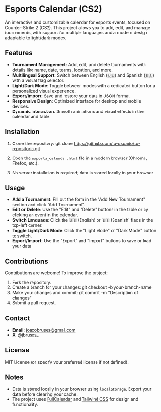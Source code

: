 # Esports Calendar (CS2)

An interactive and customizable calendar for esports events, focused on Counter-Strike 2 (CS2). This project allows you to add, edit, and manage tournaments, with support for multiple languages and a modern design adaptable to light/dark modes.

## Features
- **Tournament Management**: Add, edit, and delete tournaments with details like name, date, teams, location, and more.
- **Multilingual Support**: Switch between English (🇺🇸) and Spanish (🇪🇸) with a visual flag selector.
- **Light/Dark Mode**: Toggle between modes with a dedicated button for a personalized visual experience.
- **Export/Import**: Save and restore your data in JSON format.
- **Responsive Design**: Optimized interface for desktop and mobile devices.
- **Dynamic Interaction**: Smooth animations and visual effects in the calendar and table.

## Installation

1. Clone the repository:
git clone https://github.com/tu-usuario/tu-repositorio.git

2. Open the `esports_calendar.html` file in a modern browser (Chrome, Firefox, etc.).
3. No server installation is required; data is stored locally in your browser.

## Usage

- **Add a Tournament**: Fill out the form in the "Add New Tournament" section and click "Add Tournament".
- **Edit or Delete**: Use the "Edit" and "Delete" buttons in the table or by clicking an event in the calendar.
- **Switch Language**: Click the 🇺🇸 (English) or 🇪🇸 (Spanish) flags in the top-left corner.
- **Toggle Light/Dark Mode**: Click the "Light Mode" or "Dark Mode" button to switch.
- **Export/Import**: Use the "Export" and "Import" buttons to save or load your data.

## Contributions

Contributions are welcome! To improve the project:
1. Fork the repository.
2. Create a branch for your changes:
git checkout -b your-branch-name
3. Make your changes and commit:
git commit -m "Description of changes"
4. Submit a pull request.

## Contact
- **Email**: [joacobruses@gmail.com](mailto:joacobruses@gmail.com)
- **X**: [@jbruses_](https://x.com/jbruses_)

## License
[MIT License](LICENSE) (or specify your preferred license if not defined).

## Notes
- Data is stored locally in your browser using `localStorage`. Export your data before clearing your cache.
- The project uses [FullCalendar](https://fullcalendar.io/) and [Tailwind CSS](https://tailwindcss.com/) for design and functionality.
